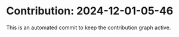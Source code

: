 # Contribution: 2024-12-01-05-46
This is an automated commit to keep the contribution graph active.

